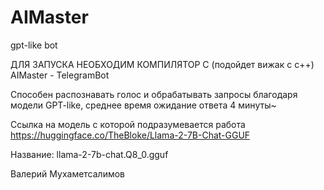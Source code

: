 # AIMaster 
 gpt-like bot
 
ДЛЯ ЗАПУСКА НЕОБХОДИМ КОМПИЛЯТОР С (подойдет вижак с с++)
AIMaster - TelegramBot

Способен распознавать голос и обрабатывать запросы благодаря модели GPT-like, среднее время ожидание ответа 4 минуты~

Ссылка на модель с которой подразумевается работа
https://huggingface.co/TheBloke/Llama-2-7B-Chat-GGUF

Название: llama-2-7b-chat.Q8_0.gguf

Валерий Мухаметсалимов
